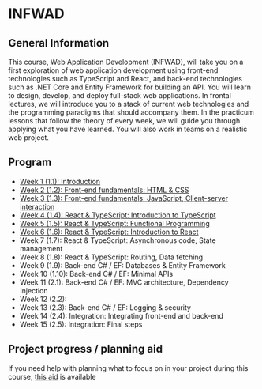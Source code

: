 # INFWAD

## General Information
This course, Web Application Development (INFWAD), will take you on a first exploration of web application development using front-end technologies such as TypeScript and React, and back-end technologies such as .NET Core and Entity Framework for building an API. You will learn to design, develop, and deploy full-stack web applications. In frontal lectures, we will introduce you to a stack of current web technologies and the programming paradigms that should accompany them. In the practicum lessons that follow the theory of every week, we will guide you through applying what you have learned. You will also work in teams on a realistic web project. 

## Program

- [Week 1 (1.1): Introduction](./Week1/)
- [Week 2 (1.2): Front-end fundamentals: HTML & CSS](./Week2/)
- [Week 3 (1.3): Front-end fundamentals: JavaScript, Client-server interaction](./Week3/)
- [Week 4 (1.4): React & TypeScript: Introduction to TypeScript](Week4/)
- [Week 5 (1.5): React & TypeScript: Functional Programming](Week5/)
- [Week 6 (1.6): React & TypeScript: Introduction to React](Week6/)
- Week 7 (1.7): React & TypeScript: Asynchronous code, State management
- Week 8 (1.8): React & TypeScript: Routing, Data fetching
- Week 9 (1.9): Back-end C# / EF: Databases & Entity Framework
- Week 10 (1.10): Back-end C# / EF: Minimal APIs
- Week 11 (2.1): Back-end C# / EF: MVC architecture, Dependency Injection
- Week 12 (2.2):
- Week 13 (2.3): Back-end C# / EF: Logging & security
- Week 14 (2.4): Integration: Integrating front-end and back-end
- Week 15 (2.5): Integration: Final steps

## Project progress / planning aid

If you need help with planning what to focus on in your project during this course, [this aid](./Project/progress_check.md) is available